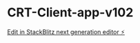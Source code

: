 # CRT-Client-app-v102

[Edit in StackBlitz next generation editor ⚡️](https://stackblitz.com/~/github.com/CRT-AUTO/CRT-Client-app-v102)